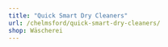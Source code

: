 ```yaml
---
title: "Quick Smart Dry Cleaners"
url: /chelmsford/quick-smart-dry-cleaners/
shop: Wäscherei
---
```

